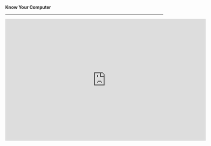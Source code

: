 **Know Your Computer**

---

<iframe id="ytplayer" type="text/html" width="640" height="390"
  src="http://www.youtube.com/embed/yt6gqLAWGas?autoplay=0"
  frameborder="0"/>

<br>

#### Moving and removing things

Before we start the next section, let's navigate to our home folder.

```
$ cd ~
```

We made a folder for our joke called `funny_things` (you can check that it is
there by running the `ls` command). How do we move our `joke.txt` file into this
folder? If we were using Finder, we might use our mouse to drag and drop
`joke.txt` into `funny_things`. Can we achieve the same action with our command
line? You guessed it, yes we can.

```
$ mv joke.txt funny_things/
```

Voila! Our hilarious joke has been moved, rightfully, into the `funny_things`
folder.

> The `mv` command moves the specified files or folders to the specified
> destination.

This is the first time we've used a command that needed two pieces of
information from us, or two arguments. The first argument is "what to move", and
the second argument is "where to move it to".

Let's navigate to our `funny_things` folder and check its contents to
make sure that this worked.

```
$ cd funny_things
$ ls
```

Copying files is similar to moving them. Let's make a copy of our joke.

```
$ cp joke.txt joke2.txt
```

> The 'cp' command is used to copy the specified files or folders to the
> specified location.

We have now created a copy of `joke.txt` called `joke2.txt` in the same folder.
Notice how in this case, the second argument was a filename, and not a folder
name. It turns out that `mv` and `cp` are quite smart. When moving or copying
a file, if the second argument is a folder, the specified file is moved or
copied to that folder. If the second argument is a filename, the specified file
is moved or copied to file with the specified filename. Hence, when we copied
our joke, our file `joke.txt` was copied to another file called `joke2.txt`.

Perhaps we should make another folder inside `funny_things` called `jokes`, and
put our joke in there. After all, we could have funny jokes, pictures, and much
more. In order to achieve this, we're going to follow a series of long-winded
steps so we may familiarize ourselves with some more useful commands.

First, we're going to get rid of our duplicate joke file.

```
$ rm joke2.txt
```

> The `rm` command, which stands for remove, deletes the specified files or
> folders from your computers. **Be careful with this command!** This action
> does not move files or folders to your Trash, where you can recover them. This
> action **permanently removes** the specified files and folders. They are
> **irrecoverable**.

Now that all the copycats are out of the way for good, let's make a `jokes`
folder and put our joke inside.

```
$ mkdir jokes
$ mv joke.txt jokes/joke.txt
```

If you are trying to copy or remove folders, and not files, we need to add "an
option" to our command. Options are extra settings that we want to apply to our
commands. Options to commands are always of the format `--word` or `-letter`.
For example, let's try to copy our jokes folder.

```
$ cp -r jokes copy_of_jokes
```

> The `-r` option stands for "recursive", and must be applied to the `cp`
> command when copying folders.

This is because not only do we want to copy the folder, we want also want to
recursively copy the contents of that folder, and the contents of any folders
inside as well.

The same applies to the `rm` command.

```
$ rm -r copy_of_jokes
```

Note that the `mv` command does not need a `-r` option to move folders.
